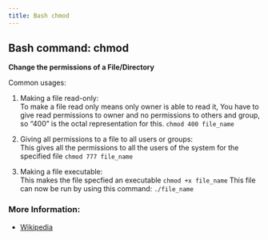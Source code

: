 ```yaml
---
title: Bash chmod
---
```


## Bash command: chmod

**Change the permissions of a File/Directory**

Common usages:
1) Making a file read-only:<br>
To make a file read only means only owner is able to read it, You have to give read permissions to owner and no permissions to others and group, so “400” is the octal representation for this.
`chmod 400 file_name`

2) Giving all permissions to a file to all users or groups:<br>
This gives all the permissions to all the users of the system for the specified file
`chmod 777 file_name`

3) Making a file executable:<br>
This makes the file specfied an executable
`chmod +x file_name`
This file can now be run by using this command:
`./file_name`

### More Information:
* [Wikipedia](https://en.wikipedia.org/wiki/Chmod)
